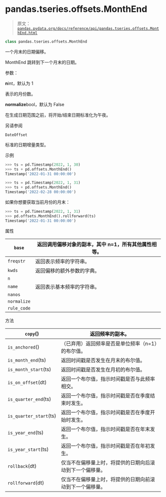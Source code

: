 # pandas.tseries.offsets.MonthEnd

> 原文：[`pandas.pydata.org/docs/reference/api/pandas.tseries.offsets.MonthEnd.html`](https://pandas.pydata.org/docs/reference/api/pandas.tseries.offsets.MonthEnd.html)

```py
class pandas.tseries.offsets.MonthEnd
```

一个月末的日期偏移。

MonthEnd 跳转到下一个月末的日期。

参数：

**n**int，默认为 1

表示的月份数。

**normalize**bool，默认为 False

在生成日期范围之前，将开始/结束日期标准化为午夜。

另请参阅

`DateOffset`

标准的日期增量类型。

示例

```py
>>> ts = pd.Timestamp(2022, 1, 30)
>>> ts + pd.offsets.MonthEnd()
Timestamp('2022-01-31 00:00:00') 
```

```py
>>> ts = pd.Timestamp(2022, 1, 31)
>>> ts + pd.offsets.MonthEnd()
Timestamp('2022-02-28 00:00:00') 
```

如果你想要获取当前月份的月末：

```py
>>> ts = pd.Timestamp(2022, 1, 31)
>>> pd.offsets.MonthEnd().rollforward(ts)
Timestamp('2022-01-31 00:00:00') 
```

属性

| `base` | 返回调用偏移对象的副本，其中 n=1，所有其他属性相等。 |
| --- | --- |
| `freqstr` | 返回表示频率的字符串。 |
| `kwds` | 返回偏移的额外参数的字典。 |
| `n` |  |
| `name` | 返回表示基本频率的字符串。 |
| `nanos` |  |
| `normalize` |  |
| `rule_code` |  |

方法

| `copy`() | 返回频率的副本。 |
| --- | --- |
| `is_anchored`() | （已弃用）返回频率是否是单位频率（n=1）的布尔值。 |
| `is_month_end`(ts) | 返回时间戳是否发生在月末的布尔值。 |
| `is_month_start`(ts) | 返回时间戳是否发生在月初的布尔值。 |
| `is_on_offset`(dt) | 返回一个布尔值，指示时间戳是否与此频率相交。 |
| `is_quarter_end`(ts) | 返回一个布尔值，指示时间戳是否在季度结束时发生。 |
| `is_quarter_start`(ts) | 返回一个布尔值，指示时间戳是否在季度开始时发生。 |
| `is_year_end`(ts) | 返回一个布尔值，指示时间戳是否在年末发生。 |
| `is_year_start`(ts) | 返回一个布尔值，指示时间戳是否在年初发生。 |
| `rollback`(dt) | 仅当不在偏移量上时，将提供的日期向后滚动到下一个偏移量。 |
| `rollforward`(dt) | 仅当不在偏移量上时，将提供的日期向前滚动到下一个偏移量。 |
